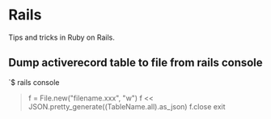 Rails
=====

Tips and tricks in Ruby on Rails.

Dump activerecord table to file from rails console
-------------------------------

`$ rails console

> f = File.new("filename.xxx", "w")
> f << JSON.pretty_generate((TableName.all).as_json)
> f.close
> exit
